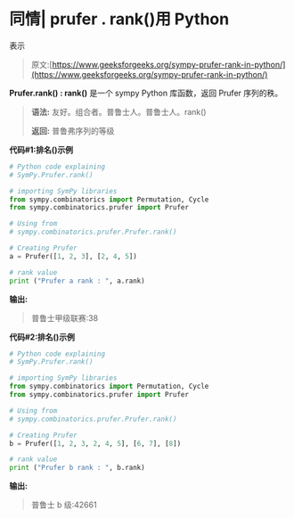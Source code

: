 # 同情| prufer . rank()用 Python

表示

> 原文:[https://www.geeksforgeeks.org/sympy-prufer-rank-in-python/](https://www.geeksforgeeks.org/sympy-prufer-rank-in-python/)

**Prufer.rank() : rank()** 是一个 sympy Python 库函数，返回 Prufer 序列的秩。

> **语法:**
> 友好。组合者。普鲁士人。普鲁士人。rank()
> 
> **返回:**
> 普鲁弗序列的等级

**代码#1:排名()示例**

```py
# Python code explaining
# SymPy.Prufer.rank()

# importing SymPy libraries
from sympy.combinatorics import Permutation, Cycle
from sympy.combinatorics.prufer import Prufer

# Using from 
# sympy.combinatorics.prufer.Prufer.rank()

# Creating Prufer
a = Prufer([1, 2, 3], [2, 4, 5])

# rank value
print ("Prufer a rank : ", a.rank)
```

**输出:**

> 普鲁士甲级联赛:38

**代码#2:排名()示例**

```py
# Python code explaining
# SymPy.Prufer.rank()

# importing SymPy libraries
from sympy.combinatorics import Permutation, Cycle
from sympy.combinatorics.prufer import Prufer

# Using from 
# sympy.combinatorics.prufer.Prufer.rank()

# Creating Prufer
b = Prufer([1, 2, 3, 2, 4, 5], [6, 7], [8])

# rank value
print ("Prufer b rank : ", b.rank)
```

**输出:**

> 普鲁士 b 级:42661
